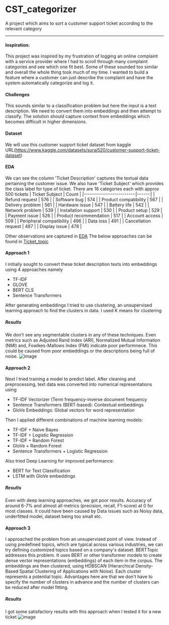 # CST_categorizer
A project which aims to sort a customer support ticket according to the relevant category

---
#### Inspiration:
This project was inspired by my frustration of logging an online complaint with a service provider where I had to scroll through many complaint categories and see which one fit best. Some of these sounded too similar and overall the whole thing took much of my time. I wanted to build a feature where a customer can just describe the complaint and have the system automatically categorize and log it.

#### Challenges
This sounds similar to a classification problem but here the input is a text description. We need to convert them into embeddings and then attempt to classify. The solution should capture context from embeddings which becomes difficult in higher dimensions.

#### Dataset
We will use this customer support ticket dataset from kaggle URL(https://www.kaggle.com/datasets/suraj520/customer-support-ticket-dataset) 

#### EDA
We can see the column 'Ticket Description' captures the textual data pertaining the customer issue. We also have 'Ticket Subject' which provides the class label for type of ticket. 
There are 16 categories each with approx 500 tickets 
|           Ticket Subject | Count |
|-------------------------:|------:|
|      Refund request      |   576 |
|       Software bug       |   574 |
|   Product compatibility  |   567 |
|     Delivery problem     |   561 |
|      Hardware issue      |   547 |
|       Battery life       |   542 |
|      Network problem     |   539 |
|   Installation support   |   530 |
|       Product setup      |   529 |
|       Payment issue      |   526 |
|  Product recommendation  |   517 |
|      Account access      |   509 |
| Peripheral compatibility |   496 |
|         Data loss        |   491 |
|   Cancellation request   |   487 |
|       Display issue      |   478 |

Other observations are captured in [EDA](EDA_CST.ipynb)
The below approaches can be found in [Ticket_topic](Ticket_topic.ipynb)
#### Approach 1
I initially sought to convert these ticket description texts into embeddings using 4 approaches namely 
- TF-IDF
- GLOVE
- BERT CLS
- Sentence Transformers

After generating embeddings I tried to use clustering, an unsupervised learning approach to find the clusters in data. I used K means for clustering
##### Results
We don't see any segmentable clusters in any of these techniques. Even metrics such as Adjusted Rand Index (ARI), Normalized Mutual Information (NMI) and, Fowlkes-Mallows Index (FMI) indicate poor performnece. This could be caused from poor embeddings or the descriptions being full of noise. 
![image](https://github.com/user-attachments/assets/2cdabd29-76f6-4bd0-8fa8-95969abdde46)


#### Approach 2

Next I tried training a model to predict label. After cleaning and preprocessing, text data was converted into numerical representations using 
- TF-IDF Vectorizer (Term frequency-inverse document frequency
- Sentence Transformers (BERT-based): Contextual embeddings
- GloVe Embeddings: Global vectors for word representation

Then I applied different combinations of machine learning models:
- TF-IDF + Naive Bayes
- TF-IDF + Logistic Regression
- TF-IDF + Random Forest
- GloVe + Random Forest
- Sentence Transformers + Logistic Regression

Also tried Deep Learning  for improved performance:
- BERT for Text Classification
- LSTM with GloVe embeddings
  
##### Results
Even with deep learning approaches, we got poor results. Accuracy of around 6-7% and almost all metrics (precision, recall, F1-score) at 0 for most classes. 
It could have been caused by Data issues such as Noisy data, underfitted model, dataset being too small etc.

#### Approach 3
I approached the problem from an unsupervised point of view. Instead of using predefined topics, which are typical across various industries, we can try defining customized topics based on a company's dataset. BERTTopic addresses this problem. 
It uses BERT or other transformer models to create dense vector representations (embeddings) of each item in the corpus.
The embeddings are then clustered, using HDBSCAN (Hierarchical Density-Based Spatial Clustering of Applications with Noise).
Each cluster represents a potential topic.
Advantages here are that we don't have to specify the number of clusters in advance and the number of clusters can be reduced after model fitting.

##### Results 
I got some satisfactory results with this approach when I tested it for a new ticket
![image](https://github.com/user-attachments/assets/1f5cd8d3-e485-4b0e-9e6a-dc6c43858243)
